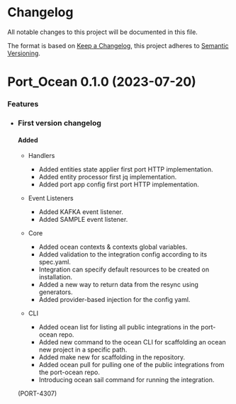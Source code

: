 # Changelog

All notable changes to this project will be documented in this file.

The format is based on [Keep a Changelog](https://keepachangelog.com/en/1.0.0/),
this project adheres to [Semantic Versioning](https://semver.org/spec/v2.0.0.html).

<!-- towncrier release notes start -->

# Port_Ocean 0.1.0 (2023-07-20)

### Features

- ### First version changelog

  #### Added
  - Handlers
    - Added entities state applier first port HTTP implementation.
    - Added entity processor first jq implementation.
    - Added port app config first port HTTP implementation.
  
  - Event Listeners
    - Added KAFKA event listener.
    - Added SAMPLE event listener.
  - Core
    - Added ocean contexts & contexts global variables.
    - Added validation to the integration config according to its spec.yaml.
    - Integration can specify default resources to be created on installation.
    - Added a new way to return data from the resync using generators.
    - Added provider-based injection for the config yaml.
  
  - CLI
    - Added ocean list for listing all public integrations in the port-ocean repo.
    - Added new command to the ocean CLI for scaffolding an ocean new project in a specific path.
    - Added make new for scaffolding in the repository.
    - Added ocean pull for pulling one of the public integrations from the port-ocean repo.
    - Introducing ocean sail command for running the integration.

  (PORT-4307)
